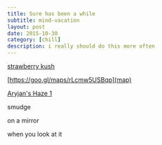 ```yaml
---
title: Sure has been a while
subtitle: mind-vacation
layout: post
date: 2015-10-30
category: [chill]
description: i really should do this more often
---
```

[strawberry kush](http://cloud.bluetree.jp/public.php?service=files&t=bc8614e02eafca1c348ddc987ad0b0d2&download)

[https://goo.gl/maps/rLcmw5USBqp](map)

[Aryjan's Haze 1](http://cloud.bluetree.jp/public.php?service=files&t=53abf4435f49378e39fb781ffc556d50&download!)

smudge

on a mirror

when you look at it

